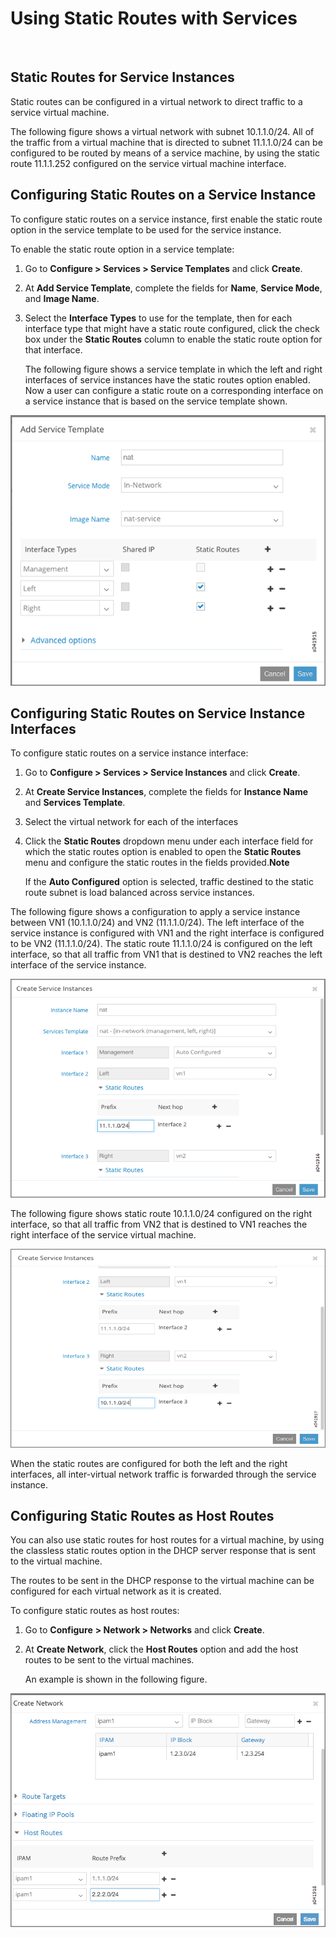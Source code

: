 # Using Static Routes with Services

 

## Static Routes for Service Instances

Static routes can be configured in a virtual network to direct traffic
to a service virtual machine.

The following figure shows a virtual network with subnet 10.1.1.0/24.
All of the traffic from a virtual machine that is directed to subnet
11.1.1.0/24 can be configured to be routed by means of a service
machine, by using the static route 11.1.1.252 configured on the service
virtual machine interface.

## Configuring Static Routes on a Service Instance

To configure static routes on a service instance, first enable the
static route option in the service template to be used for the service
instance.

To enable the static route option in a service template:

1.  <span id="jd0e33">Go to **Configure &gt; Services &gt; Service
    Templates** and click **Create**.</span>

2.  <span id="jd0e42">At **Add Service Template**, complete the fields
    for **Name**, **Service Mode**, and **Image Name**.</span>

3.  <span id="jd0e57">Select the **Interface Types** to use for the
    template, then for each interface type that might have a static
    route configured, click the check box under the **Static Routes**
    column to enable the static route option for that interface.</span>

    The following figure shows a service template in which the left and
    right interfaces of service instances have the static routes option
    enabled. Now a user can configure a static route on a corresponding
    interface on a service instance that is based on the service
    template shown.

![](documentation/images/s041915.gif)

## Configuring Static Routes on Service Instance Interfaces

To configure static routes on a service instance interface:

1.  <span id="jd0e79">Go to **Configure &gt; Services &gt; Service
    Instances** and click **Create**.</span>

2.  <span id="jd0e88">At **Create Service Instances**, complete the
    fields for **Instance Name** and **Services Template**.</span>

3.  <span id="jd0e100">Select the virtual network for each of the
    interfaces</span>

4.  <span id="jd0e103">Click the **Static Routes** dropdown menu under
    each interface field for which the static routes option is enabled
    to open the **Static Routes** menu and configure the static routes
    in the fields provided.**Note**</span>

    If the **Auto Configured** option is selected, traffic destined to
    the static route subnet is load balanced across service instances.

The following figure shows a configuration to apply a service instance
between VN1 (10.1.1.0/24) and VN2 (11.1.1.0/24). The left interface of
the service instance is configured with VN1 and the right interface is
configured to be VN2 (11.1.1.0/24). The static route 11.1.1.0/24 is
configured on the left interface, so that all traffic from VN1 that is
destined to VN2 reaches the left interface of the service instance.

![](documentation/images/s041916.gif)

The following figure shows static route 10.1.1.0/24 configured on the
right interface, so that all traffic from VN2 that is destined to VN1
reaches the right interface of the service virtual machine.

![](documentation/images/s041917.gif)

When the static routes are configured for both the left and the right
interfaces, all inter-virtual network traffic is forwarded through the
service instance.

## Configuring Static Routes as Host Routes

You can also use static routes for host routes for a virtual machine, by
using the classless static routes option in the DHCP server response
that is sent to the virtual machine.

The routes to be sent in the DHCP response to the virtual machine can be
configured for each virtual network as it is created.

To configure static routes as host routes:

1.  <span id="jd0e141">Go to **Configure** **&gt; Network &gt;
    Networks** and click **Create**.</span>

2.  <span id="jd0e153">At **Create Network**, click the **Host Routes**
    option and add the host routes to be sent to the virtual
    machines.</span>

    An example is shown in the following figure.

![](documentation/images/s041918.gif)

 
